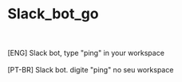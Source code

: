 # Slack_bot_go
<br>
<br>
[ENG] Slack bot, type "ping" in your workspace
<br>
<br>
[PT-BR] Slack bot. digite "ping" no seu workspace
